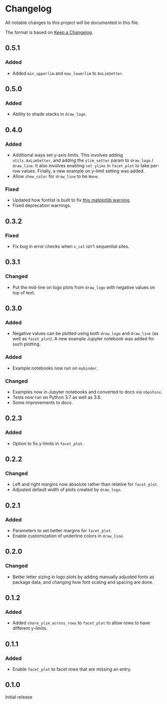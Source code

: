 # Changelog
All notable changes to this project will be documented in this file.

The format is based on [Keep a Changelog](https://keepachangelog.com).

## 0.5.1

### Added
- Added `min_upperlim` and `max_lowerlim` to `AxLimSetter`.

## 0.5.0

### Added
- Ability to shade stacks in `draw_logo`.

## 0.4.0

### Added
- Additional ways set y-axis limits. This involves adding `utils.AxLimSetter`, and adding the `ylim_setter` param to `draw_logo` / `draw_line`. It also involves enabling `set_ylims` in `facet_plot` to take per-row values. Finally, a new example on y-limit setting was added.
- Allow `show_color` for `draw_line` to be `None`.

### Fixed
- Updated how fontlist is built to fix [this matplotlib warning](https://github.com/matplotlib/matplotlib/issues/17568).
- Fixed deprecation warnings.

## 0.3.2

### Fixed
- Fix bug in error checks when `x_col` isn't sequential sites.

## 0.3.1

### Changed
- Put the mid-line on logo plots from `draw_logo` with negative values on top of text.

## 0.3.0

### Added
- Negative values can be plotted using both `draw_logo` and `draw_line` (as well as `facet_plot`). A new example Jupyter notebook was added for such plotting.

### Added
- Example notebooks now run on `mybinder`.

### Changed
- Examples now in Jupyter notebooks and converted to docs via `nbpshinx`.
- Tests now run on Python 3.7 as well as 3.6.
- Some improvements to docs.

## 0.2.3

### Added
- Option to fix y-limits in `facet_plot`.

## 0.2.2

### Changed
- Left and right margins now absolute rather than relative for `facet_plot`.
- Adjusted default width of plots created by `draw_logo`.

## 0.2.1

### Added
- Parameters to set better margins for `facet_plot`.
- Enable customization of underline colors in `draw_line`.

## 0.2.0

### Changed
- Better letter sizing in logo plots by adding manually adjusted fonts as package data, and changing how font scaling and spacing are done.

## 0.1.2

### Added
- Added `share_ylim_across_rows` to `facet_plot` to allow rows to have different y-limits.

## 0.1.1

### Added
- Enable `facet_plot` to facet rows that are missing an entry.

## 0.1.0
Initial release

